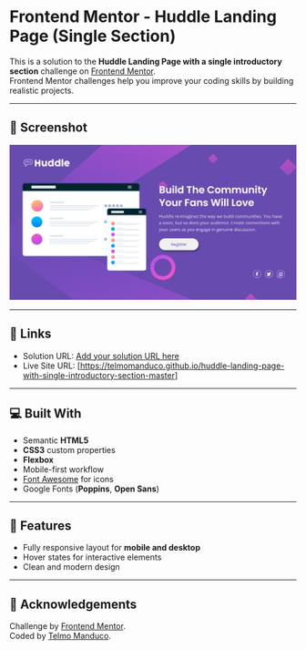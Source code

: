 # Frontend Mentor - Huddle Landing Page (Single Section)

This is a solution to the **Huddle Landing Page with a single introductory section** challenge on [Frontend Mentor](https://www.frontendmentor.io/challenges/huddle-landing-page-with-a-single-introductory-section-B_2Wvxgi0).  
Frontend Mentor challenges help you improve your coding skills by building realistic projects.

---

## 📸 Screenshot

![Preview of the project](./images/screenshot.png)

---

## 🔗 Links

- Solution URL: [Add your solution URL here](https://www.frontendmentor.io/solutions)
- Live Site URL: [https://telmomanduco.github.io/huddle-landing-page-with-single-introductory-section-master]

---

## 💻 Built With

- Semantic **HTML5**
- **CSS3** custom properties
- **Flexbox**
- Mobile-first workflow
- [Font Awesome](https://fontawesome.com/) for icons
- Google Fonts (**Poppins**, **Open Sans**)

---

## 🚀 Features

- Fully responsive layout for **mobile and desktop**
- Hover states for interactive elements
- Clean and modern design

---

## 🙌 Acknowledgements

Challenge by [Frontend Mentor](https://www.frontendmentor.io).  
Coded by [Telmo Manduco](https://github.com/TelmoManduco).
